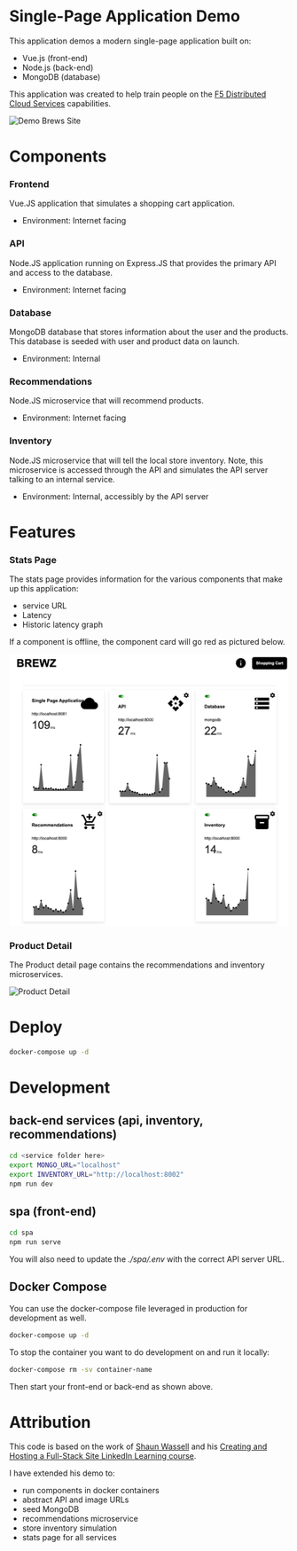 # Single-Page Application Demo 
This application demos a modern single-page application built on:
- Vue.js (front-end)
- Node.js (back-end)
- MongoDB (database)

This application was created to help train people on the [F5 Distributed Cloud Services](https://www.f5.com/cloud) capabilities. 

![Demo Brews Site](./assets/demo_brews.png)

# Components
### Frontend
Vue.JS application that simulates a shopping cart application.

- Environment: Internet facing 

### API
Node.JS application running on Express.JS that provides the primary API and access to the database. 

- Environment: Internet facing

### Database
MongoDB database that stores information about the user and the products.  This database is seeded with user and product data on launch. 

- Environment: Internal 

### Recommendations
Node.JS microservice that will recommend products.

- Environment: Internet facing 

### Inventory
Node.JS microservice that will tell the local store inventory.  Note, this microservice is accessed through the API and simulates the API server talking to an internal service. 

- Environment: Internal, accessibly by the API server

# Features
### Stats Page
The stats page provides information for the various components that make up this application:
- service URL
- Latency
- Historic latency graph

If a component is offline, the component card will go red as pictured below.

![Stats Page](./assets/stats.png)

### Product Detail
The Product detail page contains the recommendations and inventory microservices. 

![Product Detail](./assets/features.png)

# Deploy 
```bash
docker-compose up -d
```

# Development 
## back-end services (api, inventory, recommendations)
```bash
cd <service folder here>
export MONGO_URL="localhost"
export INVENTORY_URL="http://localhost:8002"
npm run dev
```

## spa (front-end)
```bash
cd spa
npm run serve
```

You will also need to update the *./spa/.env* with the correct API server URL.

## Docker Compose
You can use the docker-compose file leveraged in production for development as well.
```bash
docker-compose up -d
```

To stop the container you want to do development on and run it locally:
```bash
docker-compose rm -sv container-name
```

Then start your front-end or back-end as shown above. 

# Attribution
This code is based on the work of [Shaun Wassell](https://www.linkedin.com/in/shaun-wassell?trk=lil_course&lipi=urn%3Ali%3Apage%3Ad_learning_content%3BEJRJvvk4SzmhYz%2Bf1ZJBUw%3D%3D&licu=urn%3Ali%3Acontrol%3Ad_learning_content-view_on_linkedin) and his [Creating and Hosting a Full-Stack Site LinkedIn Learning course](https://www.linkedin.com/learning/vue-js-creating-and-hosting-a-full-stack-site/).

I have extended his demo to:
- run components in docker containers
- abstract API and image URLs 
- seed MongoDB 
- recommendations microservice
- store inventory simulation  
- stats page for all services